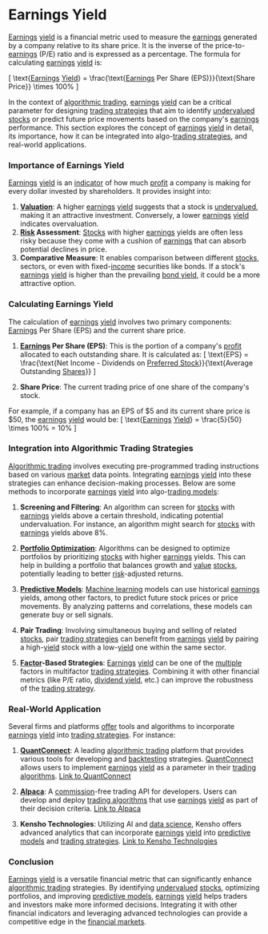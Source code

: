 # Earnings Yield

[Earnings](../e/earnings.md) [yield](../y/yield.md) is a financial metric used to measure the [earnings](../e/earnings.md) generated by a company relative to its share price. It is the inverse of the price-to-[earnings](../e/earnings.md) (P/E) ratio and is expressed as a percentage. The formula for calculating [earnings](../e/earnings.md) [yield](../y/yield.md) is:

\[ \text{[Earnings](../e/earnings.md) [Yield](../y/yield.md)} = \frac{\text{[Earnings](../e/earnings.md) Per Share (EPS)}}{\text{Share Price}} \times 100\% \]

In the context of [algorithmic trading](../a/algorithmic_trading.md), [earnings](../e/earnings.md) [yield](../y/yield.md) can be a critical parameter for designing [trading strategies](../t/trading_strategies.md) that aim to identify [undervalued](../u/undervalued.md) [stocks](../s/stock.md) or predict future price movements based on the company's [earnings](../e/earnings.md) performance. This section explores the concept of [earnings](../e/earnings.md) [yield](../y/yield.md) in detail, its importance, how it can be integrated into algo-[trading strategies](../t/trading_strategies.md), and real-world applications.

### Importance of Earnings Yield
[Earnings](../e/earnings.md) [yield](../y/yield.md) is an [indicator](../i/indicator.md) of how much [profit](../p/profit.md) a company is making for every dollar invested by shareholders. It provides insight into:

1. **[Valuation](../v/valuation.md)**: A higher [earnings](../e/earnings.md) [yield](../y/yield.md) suggests that a stock is [undervalued](../u/undervalued.md), making it an attractive investment. Conversely, a lower [earnings](../e/earnings.md) [yield](../y/yield.md) indicates overvaluation.
2. **[Risk](../r/risk.md) Assessment**: [Stocks](../s/stock.md) with higher [earnings](../e/earnings.md) yields are often less risky because they come with a cushion of [earnings](../e/earnings.md) that can absorb potential declines in price.
3. **Comparative Measure**: It enables comparison between different [stocks](../s/stock.md), sectors, or even with fixed-[income](../i/income.md) securities like bonds. If a stock's [earnings](../e/earnings.md) [yield](../y/yield.md) is higher than the prevailing [bond yield](../b/bond_yield.md), it could be a more attractive option.

### Calculating Earnings Yield
The calculation of [earnings](../e/earnings.md) [yield](../y/yield.md) involves two primary components: [Earnings](../e/earnings.md) Per Share (EPS) and the current share price.

1. **[Earnings](../e/earnings.md) Per Share (EPS)**: This is the portion of a company's [profit](../p/profit.md) allocated to each outstanding share. It is calculated as:
\[ \text{EPS} = \frac{\text{Net Income - Dividends on [Preferred Stock](../p/preferred_stock.md)}}{\text{Average Outstanding [Shares](../s/shares.md)}} \]

2. **Share Price**: The current trading price of one share of the company's stock.

For example, if a company has an EPS of $5 and its current share price is $50, the [earnings](../e/earnings.md) [yield](../y/yield.md) would be:
\[ \text{[Earnings](../e/earnings.md) [Yield](../y/yield.md)} = \frac{5}{50} \times 100\% = 10\% \]

### Integration into Algorithmic Trading Strategies
[Algorithmic trading](../a/algorithmic_trading.md) involves executing pre-programmed trading instructions based on various [market](../m/market.md) data points. Integrating [earnings](../e/earnings.md) [yield](../y/yield.md) into these strategies can enhance decision-making processes. Below are some methods to incorporate [earnings](../e/earnings.md) [yield](../y/yield.md) into algo-[trading models](../t/trading_models.md):

1. **Screening and Filtering**: An algorithm can screen for [stocks](../s/stock.md) with [earnings](../e/earnings.md) yields above a certain threshold, indicating potential undervaluation. For instance, an algorithm might search for [stocks](../s/stock.md) with [earnings](../e/earnings.md) yields above 8%.

2. **[Portfolio Optimization](../p/portfolio_optimization.md)**: Algorithms can be designed to optimize portfolios by prioritizing [stocks](../s/stock.md) with higher [earnings](../e/earnings.md) yields. This can help in building a portfolio that balances growth and [value](../v/value.md) [stocks](../s/stock.md), potentially leading to better [risk](../r/risk.md)-adjusted returns.

3. **[Predictive Models](../p/predictive_models_in_trading.md)**: [Machine learning](../m/machine_learning.md) models can use historical [earnings](../e/earnings.md) yields, among other factors, to predict future stock prices or price movements. By analyzing patterns and correlations, these models can generate buy or sell signals.

4. **Pair Trading**: Involving simultaneous buying and selling of related [stocks](../s/stock.md), pair [trading strategies](../t/trading_strategies.md) can benefit from [earnings](../e/earnings.md) [yield](../y/yield.md) by pairing a high-[yield](../y/yield.md) stock with a low-[yield](../y/yield.md) one within the same sector.

5. **[Factor](../f/factor.md)-Based Strategies**: [Earnings](../e/earnings.md) [yield](../y/yield.md) can be one of the [multiple](../m/multiple.md) factors in multifactor [trading strategies](../t/trading_strategies.md). Combining it with other financial metrics (like P/E ratio, [dividend yield](../d/dividend_yield.md), etc.) can improve the robustness of the [trading strategy](../t/trading_strategy.md).

### Real-World Application
Several firms and platforms [offer](../o/offer.md) tools and algorithms to incorporate [earnings](../e/earnings.md) [yield](../y/yield.md) into [trading strategies](../t/trading_strategies.md). For instance:

1. **[QuantConnect](../q/quantconnect.md)**: A leading [algorithmic trading](../a/algorithmic_trading.md) platform that provides various tools for developing and [backtesting](../b/backtesting.md) strategies. [QuantConnect](../q/quantconnect.md) allows users to implement [earnings](../e/earnings.md) [yield](../y/yield.md) as a parameter in their [trading algorithms](../t/trading_algorithms.md). 
   [Link to QuantConnect](https://www.quantconnect.com/)

2. **[Alpaca](../a/alpaca.md)**: A [commission](../c/commission.md)-free trading API for developers. Users can develop and deploy [trading algorithms](../t/trading_algorithms.md) that use [earnings](../e/earnings.md) [yield](../y/yield.md) as part of their decision criteria.
   [Link to Alpaca](https://alpaca.markets/)

3. **Kensho Technologies**: Utilizing AI and [data science](../d/data_science_in_trading.md), Kensho offers advanced analytics that can incorporate [earnings](../e/earnings.md) [yield](../y/yield.md) into [predictive models](../p/predictive_models_in_trading.md) and [trading strategies](../t/trading_strategies.md).
   [Link to Kensho Technologies](https://www.kensho.com/)

### Conclusion
[Earnings](../e/earnings.md) [yield](../y/yield.md) is a versatile financial metric that can significantly enhance [algorithmic trading](../a/algorithmic_trading.md) strategies. By identifying [undervalued](../u/undervalued.md) [stocks](../s/stock.md), optimizing portfolios, and improving [predictive models](../p/predictive_models_in_trading.md), [earnings](../e/earnings.md) [yield](../y/yield.md) helps traders and investors make more informed decisions. Integrating it with other financial indicators and leveraging advanced technologies can provide a competitive edge in the [financial markets](../f/financial_market.md).
